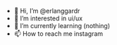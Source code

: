 - 👋 Hi, I’m @erlanggardr
- 👀 I’m interested in ui/ux
- 🌱 I’m currently learning (nothing)
- 📫 How to reach me instagram

<!---
erlanggardr/erlanggardr is a ✨ special ✨ repository because its `README.md` (this file) appears on your GitHub profile.
You can click the Preview link to take a look at your changes.
--->
